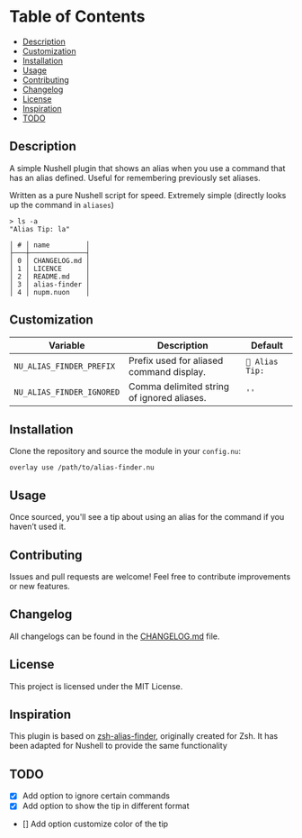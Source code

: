 # Table of Contents

- [Description](#description)
- [Customization](#customization)
- [Installation](#installation)
- [Usage](#usage)
- [Contributing](#contributing)
- [Changelog](#changelog)
- [License](#license)
- [Inspiration](#inspiration)
- [TODO](#todo)

## Description

A simple Nushell plugin that shows an alias when you use a command that has
an alias defined. Useful for remembering previously set aliases.

Written as a pure Nushell script for speed. Extremely simple (directly looks
up the command in `aliases`)

```nu
> ls -a  
"Alias Tip: la"

│ # │ name         │  
├───┼──────────────┤  
│ 0 │ CHANGELOG.md │  
│ 1 │ LICENCE      │  
│ 2 │ README.md    │  
│ 3 │ alias-finder │  
│ 4 │ nupm.nuon    │  
```

## Customization

| Variable                | Description | Default             |
|----------------------------------|-----------------------------------------------------------------|---------------------|
| `NU_ALIAS_FINDER_PREFIX`| Prefix used for aliased command display. | ` Alias Tip:`|
| `NU_ALIAS_FINDER_IGNORED`  | Comma delimited string of ignored aliases.| `''`|

## Installation

Clone the repository and source the module in your `config.nu`:

```nu
overlay use /path/to/alias-finder.nu
```

## Usage

Once sourced, you'll see a tip about
 using an alias for the command if you haven’t used it.

## Contributing

Issues and pull requests are welcome!
Feel free to contribute improvements or new features.

## Changelog

All changelogs can be found in the [CHANGELOG.md](./CHANGELOG.md) file.

## License

This project is licensed under the MIT License.

## Inspiration

This plugin is based on
 [zsh-alias-finder](https://github.com/akash329d/zsh-alias-finder), originally
 created for Zsh. It has been adapted for Nushell to provide the same
 functionality

## TODO

- [x] Add option to ignore certain commands
- [x] Add option to show the tip in different format
- [] Add option customize color of the tip
